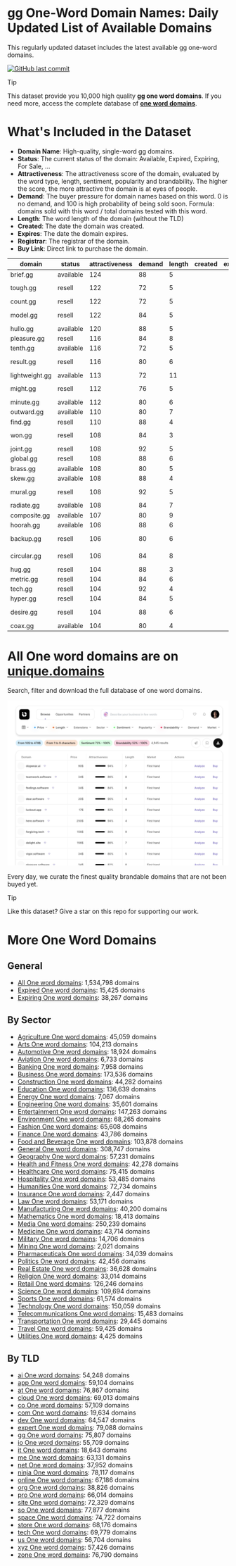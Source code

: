 
# **gg One-Word Domain Names**: Daily Updated List of Available Domains

This regularly updated dataset includes the latest available gg one-word domains.

[![GitHub last commit](https://img.shields.io/github/last-commit/UniqueDomains/gg-oneword-domains.svg?style=flat)]() 

> [!TIP]
> This dataset provide you 10,000 high quality **gg one word domains**.
> If you need more, access the complete database of **[one word domains](https://unique.domains?utm_source=github&utm_medium=dataset&utm_campaign=gg&utm_content=description.top)**.

# What's Included in the Dataset

- **Domain Name**: High-quality, single-word gg domains.
- **Status**: The current status of the domain: Available, Expired, Expiring, For Sale, ...
- **Attractiveness**: The attractiveness score of the domain, evaluated by the word type, length, sentiment, popularity and brandability. The higher the score, the more attractive the domain is at eyes of people.
- **Demand**: The buyer pressure for domain names based on this word. 0 is no demand, and 100 is high probability of being sold soon. Formula: domains sold with this word / total domains tested with this word.
- **Length**: The word length of the domain (without the TLD)
- **Created**: The date the domain was created.
- **Expires**: The date the domain expires.
- **Registrar**: The registrar of the domain.
- **Buy Link**: Direct link to purchase the domain.

| domain         | status    | attractiveness | demand | length | created | expires | registrar                                  | sectors                                 |
| -------------- | --------- | -------------- | ------ | ------ | ------- | ------- | ------------------------------------------ | --------------------------------------- |
| brief.gg       | available | 124            | 88     | 5      |         |         |                                            | Business,Education,General,Law          |
| tough.gg       | resell    | 122            | 72     | 5      |         |         | Docky Company (https://docky.ly)           | Health and Fitness,Sports               |
| count.gg       | resell    | 122            | 72     | 5      |         |         | humbly, LLC (http://park.io)               | Business,Finance,General                |
| model.gg       | resell    | 122            | 84     | 5      |         |         | Enrapture Limited (https://enrapture.gg)   | Business,Fashion,Technology             |
| hullo.gg       | available | 120            | 88     | 5      |         |         |                                            | Technology                              |
| pleasure.gg    | resell    | 116            | 84     | 8      |         |         | humbly, LLC (http://park.io)               | Entertainment,Health and Fitness,Media  |
| tenth.gg       | available | 116            | 72     | 5      |         |         |                                            | Mathematics                             |
| result.gg      | resell    | 116            | 80     | 6      |         |         | Sav.com LLC (https://www.sav.com)          | Business,Media,Science                  |
| lightweight.gg | available | 113            | 72     | 11     |         |         |                                            | Automotive,Sports,Technology            |
| might.gg       | resell    | 112            | 76     | 5      |         |         | Enrapture Limited (https://enrapture.gg)   | Business,Media,Politics                 |
| minute.gg      | available | 112            | 80     | 6      |         |         |                                            | Education,Science                       |
| outward.gg     | available | 110            | 80     | 7      |         |         |                                            | Business,Media                          |
| find.gg        | resell    | 110            | 88     | 4      |         |         | 1API (http://www.1api.net)                 | Business,Education,Technology           |
| won.gg         | resell    | 108            | 84     | 3      |         |         | NameCheap, Inc (https://www.namecheap.com) | Business,Media,Sports                   |
| joint.gg       | resell    | 108            | 92     | 5      |         |         | 1API (http://www.1api.net)                 | Construction,Healthcare,Manufacturing   |
| global.gg      | resell    | 108            | 88     | 6      |         |         | 1API (http://www.1api.net)                 | Business,Technology                     |
| brass.gg       | available | 108            | 80     | 5      |         |         |                                            | Arts,Construction,General,Manufacturing |
| skew.gg        | available | 108            | 88     | 4      |         |         |                                            | Engineering,Mathematics,Technology      |
| mural.gg       | resell    | 108            | 92     | 5      |         |         | Enrapture Limited (https://enrapture.gg)   | Arts                                    |
| radiate.gg     | available | 108            | 84     | 7      |         |         |                                            | Arts,Entertainment,Media                |
| composite.gg   | available | 107            | 80     | 9      |         |         |                                            | Engineering,Science                     |
| hoorah.gg      | available | 106            | 88     | 6      |         |         |                                            | Entertainment,Military,Sports           |
| backup.gg      | resell    | 106            | 80     | 6      |         |         | Docky Company (https://docky.ly)           | Business,Technology,Telecommunications  |
| circular.gg    | resell    | 106            | 84     | 8      |         |         | Enrapture Limited (https://enrapture.gg)   | Business,Education,Media                |
| hug.gg         | resell    | 104            | 88     | 3      |         |         | humbly, LLC (http://park.io)               | Health and Fitness,Media,Retail         |
| metric.gg      | resell    | 104            | 84     | 6      |         |         | 1API (http://www.1api.net)                 | Business,Science,Technology             |
| tech.gg        | resell    | 104            | 92     | 4      |         |         | 1API (http://www.1api.net)                 | Business,Education,Technology           |
| hyper.gg       | resell    | 104            | 84     | 5      |         |         | 1API (http://www.1api.net)                 | Technology                              |
| desire.gg      | resell    | 104            | 88     | 6      |         |         | Enrapture Limited (https://enrapture.gg)   | Healthcare                              |
| coax.gg        | available | 104            | 80     | 4      |         |         |                                            | Business,Politics                       |

# All One word domains are on [unique.domains](https://unique.domains?utm_source=github&utm_medium=dataset&utm_campaign=gg&utm_content=description.bottom)

Search, filter and download the full database of one word domains.

[![Access the only remaining good domain names, before your competitors.](https://github.com/UniqueDomains/gg-oneword-domains/blob/main/unique.domains.jpg?raw=true)](https://unique.domains?utm_source=github&utm_medium=dataset&utm_campaign=gg&utm_content=description.image)

Every day, we curate the finest quality brandable domains that are not been buyed yet.

> [!TIP]
> Like this dataset? Give a star on this repo for supporting our work.

# More One Word Domains

## General

- [All One word domains](https://github.com/UniqueDomains/oneword-domains): 1,534,798 domains
- [Expired One word domains](https://github.com/UniqueDomains/expired-oneword-domains): 15,425 domains
- [Expiring One word domains](https://github.com/UniqueDomains/expiring-oneword-domains): 38,267 domains
## By Sector

- [Agriculture One word domains](https://github.com/UniqueDomains/agriculture-oneword-domains): 45,059 domains
- [Arts One word domains](https://github.com/UniqueDomains/arts-oneword-domains): 104,213 domains
- [Automotive One word domains](https://github.com/UniqueDomains/automotive-oneword-domains): 18,924 domains
- [Aviation One word domains](https://github.com/UniqueDomains/aviation-oneword-domains): 6,733 domains
- [Banking One word domains](https://github.com/UniqueDomains/banking-oneword-domains): 7,958 domains
- [Business One word domains](https://github.com/UniqueDomains/business-oneword-domains): 173,536 domains
- [Construction One word domains](https://github.com/UniqueDomains/construction-oneword-domains): 44,282 domains
- [Education One word domains](https://github.com/UniqueDomains/education-oneword-domains): 136,639 domains
- [Energy One word domains](https://github.com/UniqueDomains/energy-oneword-domains): 7,067 domains
- [Engineering One word domains](https://github.com/UniqueDomains/engineering-oneword-domains): 35,601 domains
- [Entertainment One word domains](https://github.com/UniqueDomains/entertainment-oneword-domains): 147,263 domains
- [Environment One word domains](https://github.com/UniqueDomains/environment-oneword-domains): 68,265 domains
- [Fashion One word domains](https://github.com/UniqueDomains/fashion-oneword-domains): 65,608 domains
- [Finance One word domains](https://github.com/UniqueDomains/finance-oneword-domains): 43,786 domains
- [Food and Beverage One word domains](https://github.com/UniqueDomains/food-and-beverage-oneword-domains): 103,878 domains
- [General One word domains](https://github.com/UniqueDomains/general-oneword-domains): 308,747 domains
- [Geography One word domains](https://github.com/UniqueDomains/geography-oneword-domains): 57,231 domains
- [Health and Fitness One word domains](https://github.com/UniqueDomains/health-and-fitness-oneword-domains): 42,278 domains
- [Healthcare One word domains](https://github.com/UniqueDomains/healthcare-oneword-domains): 75,415 domains
- [Hospitality One word domains](https://github.com/UniqueDomains/hospitality-oneword-domains): 53,485 domains
- [Humanities One word domains](https://github.com/UniqueDomains/humanities-oneword-domains): 72,734 domains
- [Insurance One word domains](https://github.com/UniqueDomains/insurance-oneword-domains): 2,447 domains
- [Law One word domains](https://github.com/UniqueDomains/law-oneword-domains): 53,171 domains
- [Manufacturing One word domains](https://github.com/UniqueDomains/manufacturing-oneword-domains): 40,200 domains
- [Mathematics One word domains](https://github.com/UniqueDomains/mathematics-oneword-domains): 18,413 domains
- [Media One word domains](https://github.com/UniqueDomains/media-oneword-domains): 250,239 domains
- [Medicine One word domains](https://github.com/UniqueDomains/medicine-oneword-domains): 43,714 domains
- [Military One word domains](https://github.com/UniqueDomains/military-oneword-domains): 14,706 domains
- [Mining One word domains](https://github.com/UniqueDomains/mining-oneword-domains): 2,021 domains
- [Pharmaceuticals One word domains](https://github.com/UniqueDomains/pharmaceuticals-oneword-domains): 34,039 domains
- [Politics One word domains](https://github.com/UniqueDomains/politics-oneword-domains): 42,456 domains
- [Real Estate One word domains](https://github.com/UniqueDomains/real-estate-oneword-domains): 36,628 domains
- [Religion One word domains](https://github.com/UniqueDomains/religion-oneword-domains): 33,014 domains
- [Retail One word domains](https://github.com/UniqueDomains/retail-oneword-domains): 126,246 domains
- [Science One word domains](https://github.com/UniqueDomains/science-oneword-domains): 109,694 domains
- [Sports One word domains](https://github.com/UniqueDomains/sports-oneword-domains): 61,574 domains
- [Technology One word domains](https://github.com/UniqueDomains/technology-oneword-domains): 150,059 domains
- [Telecommunications One word domains](https://github.com/UniqueDomains/telecommunications-oneword-domains): 15,483 domains
- [Transportation One word domains](https://github.com/UniqueDomains/transportation-oneword-domains): 29,445 domains
- [Travel One word domains](https://github.com/UniqueDomains/travel-oneword-domains): 59,425 domains
- [Utilities One word domains](https://github.com/UniqueDomains/utilities-oneword-domains): 4,425 domains
## By TLD

- [ai One word domains](https://github.com/UniqueDomains/ai-oneword-domains): 54,248 domains
- [app One word domains](https://github.com/UniqueDomains/app-oneword-domains): 59,104 domains
- [at One word domains](https://github.com/UniqueDomains/at-oneword-domains): 76,867 domains
- [cloud One word domains](https://github.com/UniqueDomains/cloud-oneword-domains): 69,013 domains
- [co One word domains](https://github.com/UniqueDomains/co-oneword-domains): 57,109 domains
- [com One word domains](https://github.com/UniqueDomains/com-oneword-domains): 19,634 domains
- [dev One word domains](https://github.com/UniqueDomains/dev-oneword-domains): 64,547 domains
- [expert One word domains](https://github.com/UniqueDomains/expert-oneword-domains): 79,088 domains
- [gg One word domains](https://github.com/UniqueDomains/gg-oneword-domains): 75,807 domains
- [io One word domains](https://github.com/UniqueDomains/io-oneword-domains): 55,709 domains
- [it One word domains](https://github.com/UniqueDomains/it-oneword-domains): 18,643 domains
- [me One word domains](https://github.com/UniqueDomains/me-oneword-domains): 63,131 domains
- [net One word domains](https://github.com/UniqueDomains/net-oneword-domains): 37,952 domains
- [ninja One word domains](https://github.com/UniqueDomains/ninja-oneword-domains): 78,117 domains
- [online One word domains](https://github.com/UniqueDomains/online-oneword-domains): 67,186 domains
- [org One word domains](https://github.com/UniqueDomains/org-oneword-domains): 38,826 domains
- [pro One word domains](https://github.com/UniqueDomains/pro-oneword-domains): 66,014 domains
- [site One word domains](https://github.com/UniqueDomains/site-oneword-domains): 72,329 domains
- [so One word domains](https://github.com/UniqueDomains/so-oneword-domains): 77,877 domains
- [space One word domains](https://github.com/UniqueDomains/space-oneword-domains): 74,722 domains
- [store One word domains](https://github.com/UniqueDomains/store-oneword-domains): 68,176 domains
- [tech One word domains](https://github.com/UniqueDomains/tech-oneword-domains): 69,779 domains
- [us One word domains](https://github.com/UniqueDomains/us-oneword-domains): 56,704 domains
- [xyz One word domains](https://github.com/UniqueDomains/xyz-oneword-domains): 57,426 domains
- [zone One word domains](https://github.com/UniqueDomains/zone-oneword-domains): 76,790 domains
        